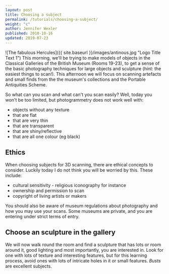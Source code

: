 ```yaml
---
layout: post
title: Choosing a subject
permalink: /tutorials/choosing-a-subject/
weight: "c"
author: Jennifer Wexler
published: 2018-10-16
updated: 2019-07-23
---
```

![The fabulous Hercules]({{ site.baseurl }}/images/antinous.jpg "Logo Title Text 1")
This morning, we'll be trying to make models of objects in the Classical Galleries of the British Museum (Rooms 19-23), to get a sense of the basic photography techniques for large objects and sculpture (hint: the easiest things to scan!). This afternoon we will focus on scanning artefacts and small finds from the the museum's collections and the Portable Antiquities Scheme.

So what can you scan and what can't you scan easily? Well, today you won't be too limited, but photogrammetry does not work well with:

* objects without any texture
* that are flat
* that are very thin
* that are transparent
* that are shiny/reflective
* that are all one colour (eg black)

## Ethics

When choosing subjects for 3D scanning, there are ethical concepts to consider. Luckily today I do not think you will be worried by this. These include:

* cultural sensitivity - religious iconography for instance
* ownership and permission to scan
* copyright of living artists or makers

You should also be aware of museum regulations about photography and how you may use your scans. Some museums are private, and you are entering under strict terms of entry.

## Choose an sculpture in the gallery

We will now walk round the room and find a sculpture that has lots or room around it, good lighting and most importantly, you are interested in. Look for one with lots of texture and interesting features, but for this learning process, avoid ones with lots of intricate holes in it or small features. *Busts* are excellent subjects.

